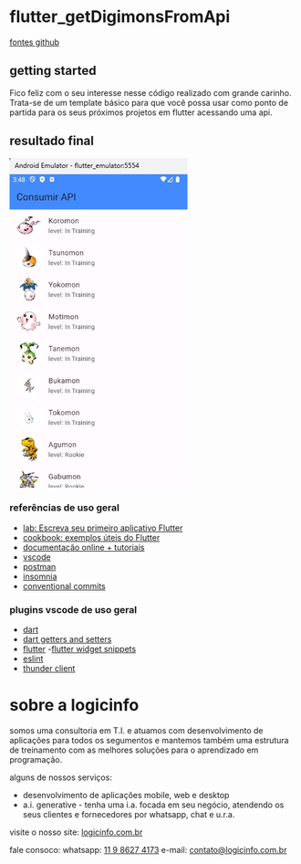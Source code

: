 # flutter_getDigimonsFromApi

[fontes github](https://github.com/logicinfocursos/flutter_getDigimonsFromApi.git)

## getting started

Fico feliz com o seu interesse nesse código realizado com grande carinho. Trata-se de um template básico para que você possa usar como ponto de partida para os seus próximos projetos em flutter acessando uma api.

## resultado final

![resultado final](appScreen.jpg)


### referências de uso geral

- [lab: Escreva seu primeiro aplicativo Flutter](https://docs.flutter.dev/get-started/codelab)
- [cookbook: exemplos úteis do Flutter](https://docs.flutter.dev/cookbook)
- [documentação online + tutoriais](https://docs.flutter.dev/)
- [vscode](https://code.visualstudio.com/download)
- [postman](https://www.postman.com/downloads/)
- [insomnia](https://insomnia.rest/download)
- [conventional commits](https://www.conventionalcommits.org/en/v1.0.0/)

### plugins vscode de uso geral
- [dart](https://marketplace.visualstudio.com/items?itemName=Dart-Code.dart-code)
- [dart getters and setters](https://marketplace.visualstudio.com/items?itemName=Dart-Code.dart-code)
- [flutter](https://marketplace.visualstudio.com/items?itemName=Dart-Code.flutter)
-[flutter widget snippets](https://marketplace.visualstudio.com/items?itemName=alexisvt.flutter-snippets)
- [eslint](https://marketplace.visualstudio.com/items?itemName=dbaeumer.vscode-eslint)
- [thunder client](https://marketplace.visualstudio.com/items?itemName=rangav.vscode-thunder-client)

# sobre a logicinfo

somos uma consultoria em T.I. e atuamos com desenvolvimento de aplicações para todos os segumentos e mantemos também uma estrutura de treinamento com as melhores soluções para o aprendizado em programação.

alguns de nossos serviços:

- desenvolvimento de aplicações mobile, web e desktop
- a.i. generative - tenha uma i.a. focada em seu negócio, atendendo os seus clientes e fornecedores por whatsapp, chat e u.r.a.

visite o nosso site:
[logicinfo.com.br](https://logicinfo.com.br)

fale consoco:
whatsapp: [11 9 8627 4173](11-9-8627-4173)
e-mail: [contato@logicinfo.com.br](contato@logicinfo.com.br)
